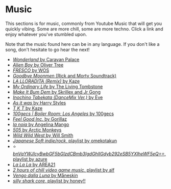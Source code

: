 # Music

This sections is for music, commonly from Youtube Music that will get you quickly vibing. Some are more chill, some are more techno. Click a link and enjoy whatever you've stumbled upon.

Note that the music found here can be in any language. If you don't like a song, don't hesitate to go hear the next!

- [*Wonderland* by Caravan Palace](https://music.youtube.com/watch?v=r2VBv8Bn41w&si=gRKTKntJtrzFBOa9)
- [*Alien Boy* by Oliver Tree](https://music.youtube.com/watch?v=ZYMbaptI5Xo&si=cMddXVmLRa1xh0Gn)
- [*FRESCO* by WOS](https://music.youtube.com/watch?v=wvdGujalOs0&si=gIUzEogJ3jbF1R-f)
- [*Goodbye Moonmen* (Rick and Morty Soundtrack)](https://music.youtube.com/watch?v=AlN7Gmr_D4A&si=KLKNX6QT5y_ytYvX)
- [*LA LLORADITA (Remix)* by Kaze](https://music.youtube.com/watch?v=WDPwiD8Qk4c&si=0xhj5yenB1u1GvFl)
- [*My Ordinary Life* by The Living Tombstone](https://music.youtube.com/watch?v=MURua52_YPg&si=7um3cTrgGytrHfQ-)
- [*Make It Bum Dem* by Skrillex and Jr Gong](https://music.youtube.com/watch?v=vY6B8uj1plY&si=uaJeWnS5p0Yl3W_a)
- [*Inochino Tabekata (DanceMix Ver.)* by Eve](https://music.youtube.com/watch?v=AbmBoFPKQSo&si=fW1Va791R1HdAogM)
- [*As it was* by Harry Styles](https://music.youtube.com/watch?v=nujn6wbr-e8&si=jM-cpUrIJiYgGEYM)
- [*T K T* by Kaze](https://music.youtube.com/watch?v=Ot64yDMC6J8&si=dXOzCdqfsVWdih3q)
- [*100gecs | Boiler Room: Los Angeles* by 100gecs](https://music.youtube.com/watch?v=8NWHnWbpxmc&si=2Ed7UiUCRX8pnOmf)
- [*Feel Good Inc.* by Gorillaz](https://music.youtube.com/watch?v=NxxjLD2pmlk&si=19rgKoxbAfqTW9hp)
- [*la noia* by Angelina Mango](https://music.youtube.com/watch?v=surRzzku4Ig&si=feG601IZORO2UAvl)
- [*505* by Arctic Monkeys](https://music.youtube.com/watch?v=qU9mHegkTc4&si=S_n1rtvVkxyxQICO)
- [*Wild Wild West* by Will Smith](https://music.youtube.com/watch?v=_zXKtfKnfT8&si=jE0zb1iwK_eVOiSZ)
- [*Japanese Soft indie/rock*, playlist by omekotakun](https://music.youtube.com/watch?v=DXKojYz25Gw&si=ici5OJt0wHBdmXO4)
- :star: [*bnVqYWJlcyBwbGF5bGlzdCBmb3IgdGhlIGdyb292eSB5YXlheWF5eQ==*, playlist by azure](https://music.youtube.com/watch?v=Hti1jmkMrnU&si=OdjuiRVuCDAriOBb)
- [*La La La* by AREA21](https://music.youtube.com/watch?v=R22S-jKLFzY&si=xZI6IEMcLf1EwMAt)
- [*2 hours of chill video game music*, playlist by alf](https://music.youtube.com/watch?v=JJis0sld2cM&si=vWchVWtjG-xH3fyE)
- [*Vengo dalla Luna* by Måneskin](https://music.youtube.com/watch?v=4X0CaN5RU0M&si=oxx-ekDF4-Rfns6W)
- [*silly shark core*, playlist by honey!!](https://music.youtube.com/watch?v=7FEhvFgBSq4&si=xvAbFxDRY7G1_Kgd)